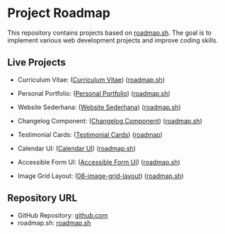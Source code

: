 # Project Roadmap

This repository contains projects based on [roadmap.sh](https://roadmap.sh/projects/single-page-cv). The goal is to implement various web development projects and improve coding skills.

## Live Projects

-   Curriculum Vitae: ([Curriculum Vitae](https://github.com/Fajar-saputra/project-github/tree/main/curriculum-vitae-sederhana)) ([roadmap.sh](https://roadmap.sh/projects/curriculum-vitae))

-   Personal Portfolio: ([Personal Portfolio](https://github.com/Fajar-saputra/project-roadmap/tree/main/03-personal-portfolio)) ([roadmap.sh](https://roadmap.sh/projects/portfolio-website))

-   Website Sederhana: ([Website Sederhana](https://github.com/Fajar-saputra/project-roadmap/tree/main/02-website%20sederhana)) ([roadmap.sh](https://roadmap.sh/projects/basic-html-website))

-   Changelog Component: ([Changelog Component](https://github.com/Fajar-saputra/project-roadmap/tree/main/04-changelog-component)) ([roadmap.sh](https://roadmap.sh/projects/changelog-component))

-   Testimonial Cards: ([Testimonial Cards](https://github.com/Fajar-saputra/project-roadmap/tree/main/05-testimonial-cards)) ([roadmap](https://roadmap.sh/projects/testimonial-cards))

-   Calendar UI: ([Calendar UI](https://github.com/Fajar-saputra/project-roadmap/tree/main/06-datepicker-ui)) ([roadmap.sh](https://roadmap.sh/projects/datepicker-ui))

-   Accessible Form UI: ([Accessible Form UI](https://github.com/Fajar-saputra/project-roadmap/tree/main/07-accessible-form-ui)) ([roadmap.sh](https://roadmap.sh/projects/accessible-form-ui))

-   Image Grid Layout: ([08-image-grid-layout](https://github.com/Fajar-saputra/project-roadmap/tree/main/08-image-grid-layout)) ([roadmap.sh](https://roadmap.sh/projects/image-grid))

## Repository URL

-   GitHub Repository: [github.com](https://github.com/Fajar-saputra/project-github)
-   roadmap.sh: [roadmap.sh](https://roadmap.sh/projects/)

